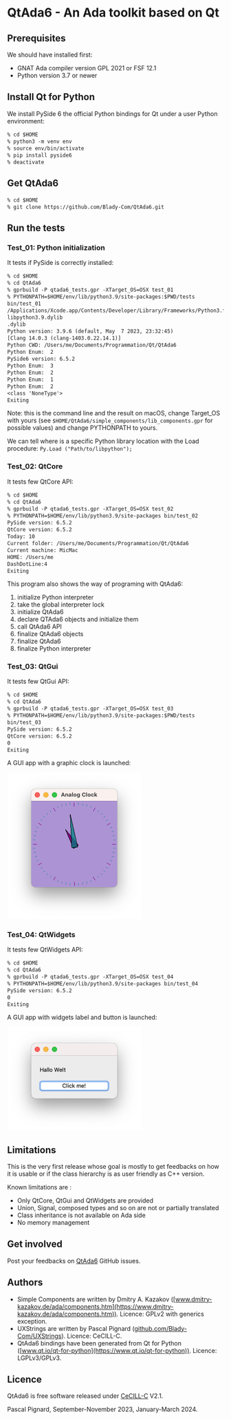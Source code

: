# QtAda6 - An Ada toolkit based on Qt

## Prerequisites

We should have installed first:

- GNAT Ada compiler version GPL 2021 or FSF 12.1
- Python version 3.7 or newer

## Install Qt for Python

We install PySide 6 the official Python bindings for Qt under a user Python environment:

```
% cd $HOME
% python3 -m venv env
% source env/bin/activate
% pip install pyside6
% deactivate
```

## Get QtAda6

```
% cd $HOME
% git clone https://github.com/Blady-Com/QtAda6.git
```

## Run the tests

### Test_01: Python initialization

It tests if PySide is correctly installed:

```
% cd $HOME
% cd QtAda6
% gprbuild -P qtada6_tests.gpr -XTarget_OS=OSX test_01
% PYTHONPATH=$HOME/env/lib/python3.9/site-packages:$PWD/tests bin/test_01
/Applications/Xcode.app/Contents/Developer/Library/Frameworks/Python3.framework/Versions/Current/lib/
libpython3.9.dylib
.dylib
Python version: 3.9.6 (default, May  7 2023, 23:32:45) 
[Clang 14.0.3 (clang-1403.0.22.14.1)]
Python CWD: /Users/me/Documents/Programmation/Qt/QtAda6
Python Enum:  2
PySide6 version: 6.5.2
Python Enum:  3
Python Enum:  2
Python Enum:  1
Python Enum:  2
<class 'NoneType'>
Exiting
```

Note: this is the command line and the result on macOS, change Target_OS with yours (see `$HOME/QtAda6/simple_components/lib_components.gpr` for possible values) and change PYTHONPATH to yours.

We can tell where is a specific Python library location with the Load procedure:
`Py.Load ("Path/to/libpython");`

### Test_02: QtCore

It tests few QtCore API:

```
% cd $HOME
% cd QtAda6
% gprbuild -P qtada6_tests.gpr -XTarget_OS=OSX test_02
% PYTHONPATH=$HOME/env/lib/python3.9/site-packages bin/test_02
PySide version: 6.5.2
QtCore version: 6.5.2
Today: 10
Current folder: /Users/me/Documents/Programmation/Qt/QtAda6
Current machine: MicMac
HOME: /Users/me
DashDotLine:4
Exiting
```

This program also shows the way of programing with QtAda6:

1. initialize Python interpreter
2. take the global interpreter lock
3. initialize QtAda6
4. declare QTAda6 objects and initialize them
5. call QtAda6 API
6. finalize QtAda6 objects
7. finalize QtAda6
8. finalize Python interpreter

### Test_03: QtGui

It tests few QtGui API:

```
% cd $HOME
% cd QtAda6
% gprbuild -P qtada6_tests.gpr -XTarget_OS=OSX test_03
% PYTHONPATH=$HOME/env/lib/python3.9/site-packages:$PWD/tests bin/test_03
PySide version: 6.5.2
QtCore version: 6.5.2
0
Exiting
```

A GUI app with a graphic clock is launched:

![](https://github.com/Blady-Com/QtAda6/blob/master/media/analog_clock.png)

### Test_04: QtWidgets

It tests few QtWidgets API:

```
% cd $HOME
% cd QtAda6
% gprbuild -P qtada6_tests.gpr -XTarget_OS=OSX test_04
% PYTHONPATH=$HOME/env/lib/python3.9/site-packages bin/test_04
PySide version: 6.5.2
0
Exiting
```

A GUI app with widgets label and button is launched:

![](https://github.com/Blady-Com/QtAda6/blob/master/media/hello_world.png)

## Limitations

This is the very first release whose goal is mostly to get feedbacks on how it is usable or if the class hierarchy is as user friendly as C++ version.

Known limitations are :

- Only QtCore, QtGui and QtWidgets are provided
- Union, Signal, composed types and so on are not or partially translated
- Class inheritance is not available on Ada side
- No memory management

## Get involved

Post your feedbacks on [QtAda6](https://github.com/Blady-Com/QtAda6) GitHub issues.

## Authors

- Simple Components are written by Dmitry A. Kazakov ([www.dmitry-kazakov.de/ada/components.htm](https://www.dmitry-kazakov.de/ada/components.htm)). Licence: GPLv2 with generics exception.
- UXStrings are written by Pascal Pignard ([github.com/Blady-Com/UXStrings](https://github.com/Blady-Com/UXStrings)). Licence: CeCILL-C. 
- QtAda6 bindings have been generated from Qt for Python ([www.qt.io/qt-for-python](https://www.qt.io/qt-for-python)). Licence: LGPLv3/GPLv3.

## Licence

QtAda6 is free software released under [CeCILL-C](http://www.cecill.info) V2.1.

Pascal Pignard, September-November 2023, January-March 2024.
